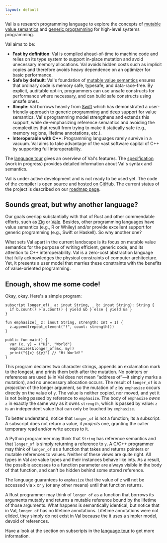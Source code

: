 ```yaml
---
layout: default
---
```


Val is a research programming language to explore the concepts of [mutable value semantics](http://www.jot.fm/issues/issue_2022_02/article2.pdf) and [generic programming](https://www.fm2gp.com) for high-level systems programming.

Val aims to be:
- **Fast by definition**: Val is compiled ahead-of-time to machine code and relies on its type system to support in-place mutation and avoid unecessary memory allocations. Val avoids hidden costs such as implicit copies and therefore avoids heavy dependence on an optimizer for basic performance.
- **Safe by default**: Val's foundation of [mutable value semantics](http://www.jot.fm/issues/issue_2022_02/article2.pdf) ensures that ordinary code is memory safe, typesafe, and data-race-free.  By explicit, auditable opt-in, programmers can use unsafe constructs for performance where necessary, and can build safe constructs using unsafe ones.
- **Simple**: Val borrows heavily from [Swift](https://swift.org) which has demonstrated a user-friendly approach to generic programming and deep support for value semantics.  Val's programming model strengthens and extends this support, while de-emphasizing reference semantics and avoiding the complexities that result from trying to make it statically safe (e.g., memory regions, lifetime annotations, etc.).
- **Interoperable with C++**: Programming languages rarely survive in a vacuum. Val aims to take advantage of the vast software capital of C++ by supporting full interoperability.

The [language tour](https://tour.val-lang.dev) gives an overview of Val's features.
The [specification](https://github.com/val-lang/specification/blob/main/spec.md) (work in progress) provides detailed information about Val's syntax and semantics.

Val is under active development and is not ready to be used yet.
The code of the compiler is open source and [hosted on GitHub](https://github.com/val-lang/val).
The current status of the project is described on our [roadmap page](./pages/implementation-status.html).

## Sounds great, but why another language?

Our goals overlap substantially with that of Rust and other commendable efforts, such as [Zig](https://ziglang.org) or [Vale](https://vale.dev).
Besides, other programming languages have value semantics (e.g., R or Whiley) and/or provide excellent support for generic programming (e.g., Swift or Haskell).
So why another one?

What sets Val apart in the current landscape is its focus on mutable value semantics for the purpose of writing efficient, generic code, and its attention to C++ interoperability.
Val is a zero-cost abstraction language that fully acknowledges the physical constraints of computer architecture.
Yet, it presents a user model that marries these constraints with the benefits of value-oriented programming.

## Enough, show me some code!

Okay, okay.
Here's a simple program:

```val
subscript longer_of(_ a: inout String, _ b: inout String): String {
  if b.count() > a.count() { yield &b } else { yield &a }
}

fun emphasize(_ z: inout String, strength: Int = 1) {
  z.append(repeat_element("!", count: strength)))
}

public fun main() {
  var (x, y) = ("Hi", "World")
  emphasize(&longer_of[&x, &y])
  print("${x} ${y}") // "Hi World!"
}
```

This program declares two character strings, appends an exclamation mark to the longest, and prints them both after the mutation.
No pointers or references are used (`&` in Val does not mean “address of”—it simply marks a mutation), and no unecessary allocation occurs.
The result of `longer_of` is a *projection* of the longer argument, so the mutation of `z` by `emphasize` occurs directly on the value of `y`.  The value is neither copied, nor moved, and yet it is not being passed by reference to `emphasize`.  The body of `emphasize` *owns* `z` in exactly the same way as it owns `strength`, which is passed by value: `z` is an independent value that can only be touched by `emphasize`.

To better understand, notice that `longer_of` is not a function; its a subscript.
A subscript does not return a value, it *projects* one, granting the caller temporary read and/or write access to it.

A Python programmer may think that `String` has reference semantics and that `longer_of` is simply returning a reference to `y`.
A C/C++ programmer may think of `longer_of` as a function that takes and returns pointers or mutable references to values.
Neither of these views are quite right.
All types in Val are value types and their instances behave like ints. 
As a result, the possible accesses to a function parameter are always visible in the body of that function, and can't be hidden behind some stored reference.

The language guarantees to `emphasize` that the value of `z` will not be accessed via `x` or `y` (or any other means) until that function returns.

A Rust programmer may think of `longer_of` as a function that borrows its arguments mutably and returns a mutable reference bound by the lifetime of those arguments.
What happens is semantically identical, but notice that in Val, `longer_of` has no lifetime annotations.
Lifetime annotations were not elided, they simply do not exist in Val because the it uses a simpler model, devoid of references.

Have a look at the section on subscripts in the [language tour](https://tour.val-lang.dev/subscripts) to get more information.

